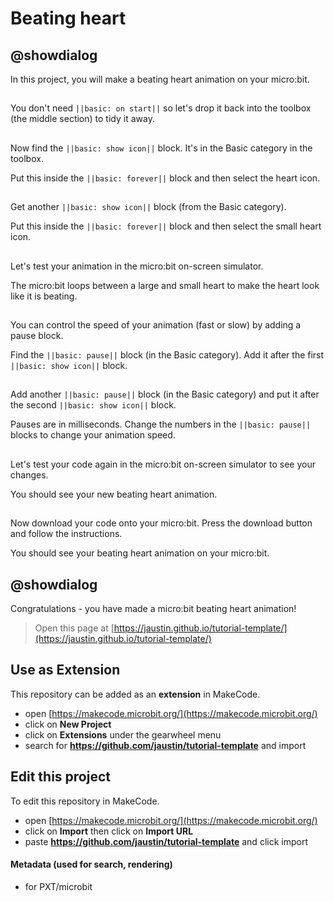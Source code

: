 # Beating heart

## @showdialog

In this project, you will make a beating heart animation on your micro:bit.

## 
You don't need ``||basic: on start||`` so let's drop it back into the toolbox (the middle section) to tidy it away.

## 
Now find the ``||basic: show icon||`` block.  It's in the Basic category in the toolbox.  

Put this inside the ``||basic: forever||`` block and then select the heart icon.

## 
Get another ``||basic: show icon||`` block (from the Basic category).  

Put this inside the ``||basic: forever||`` block and then select the small heart icon.

## 
Let's test your animation in the micro:bit on-screen simulator.

The micro:bit loops between a large and small heart to make the heart look like it is beating.  

## 
You can control the speed of your animation (fast or slow) by adding a pause block. 

Find the ``||basic: pause||`` block (in the Basic category).  Add it after the first ``||basic: show icon||`` block. 

## 
Add another ``||basic: pause||`` block (in the Basic category) and put it after the second ``||basic: show icon||`` block. 

Pauses are in milliseconds.  Change the numbers in the ``||basic: pause||``  blocks to change your animation speed. 

## 
Let's test your code again in the micro:bit on-screen simulator to see your changes.

You should see your new beating heart animation.  

## 
Now download your code onto your micro:bit.  Press the download button and follow the instructions.

You should see your beating heart animation on your micro:bit. 

## @showdialog

Congratulations - you have made a micro:bit beating heart animation!



> Open this page at [https://jaustin.github.io/tutorial-template/](https://jaustin.github.io/tutorial-template/)

## Use as Extension

This repository can be added as an **extension** in MakeCode.

* open [https://makecode.microbit.org/](https://makecode.microbit.org/)
* click on **New Project**
* click on **Extensions** under the gearwheel menu
* search for **https://github.com/jaustin/tutorial-template** and import

## Edit this project

To edit this repository in MakeCode.

* open [https://makecode.microbit.org/](https://makecode.microbit.org/)
* click on **Import** then click on **Import URL**
* paste **https://github.com/jaustin/tutorial-template** and click import

#### Metadata (used for search, rendering)

* for PXT/microbit
<script src="https://makecode.com/gh-pages-embed.js"></script><script>makeCodeRender("{{ site.makecode.home_url }}", "{{ site.github.owner_name }}/{{ site.github.repository_name }}");</script>
